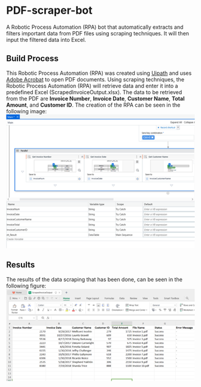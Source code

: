 # PDF-scraper-bot
A Robotic Process Automation (RPA) bot that automatically extracts and filters important data from PDF files using scraping techniques. It will then input the filtered data into Excel.

## Build Process
This Robotic Process Automation (RPA) was created using [Uipath](https://www.uipath.com/) and uses [Adobe Acrobat](https://get.adobe.com/reader/) to open PDF documents. Using scraping techniques, the Robotic Process Automation (RPA) will retrieve data and enter it into a predefined Excel (ScrapedInvoiceOutput.xlsx). The data to be retrieved from the PDF are **Invoice Number**, **Invoice Date**, **Customer Name**, **Total Amount**, and **Customer ID**. The creation of the RPA can be seen in the following image:
![Build Process Robotic Process Automation (RPA)](https://github.com/AlvinOctaH/PDF-scraper-bot/blob/main/Images/Scrape.png?raw=true)

## Results
The results of the data scraping that has been done, can be seen in the following figure:
![Results of the data scraping](https://github.com/AlvinOctaH/PDF-scraper-bot/blob/main/Images/Excel.png?raw=true)
